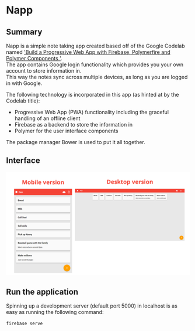 # Napp
## Summary
Napp is a simple note taking app created based off of the Google Codelab named ['Build a Progressive Web App with Firebase, Polymerfire and Polymer Components
'](https://codelabs.developers.google.com/codelabs/polymer-firebase-pwa/index.html#0).  
The app contains Google login functionality which provides you your own account to store information in.  
This way the notes sync across multiple devices, as long as you are logged in with Google.

The following technology is incorporated in this app (as hinted at by the Codelab title):
* Progressive Web App (PWA) functionality including the graceful handling of an offline client
* Firebase as a backend to store the information in
* Polymer for the user interface components

The package manager Bower is used to put it all together.

## Interface
![Napp interface](napp.png "Napp interface")

## Run the application
Spinning up a development server (default port 5000) in localhost is as easy as running the following command:
```
firebase serve
```